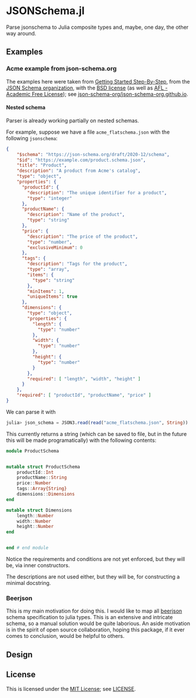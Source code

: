 # JSONSchema.jl

Parse jsonschema to Julia composite types and, maybe, one day, the other way around.

## Examples

### Acme example from json-schema.org

The examples here were taken from [Getting Started Step-By-Step](https://json-schema.org/learn/getting-started-step-by-step.html#properties), from the [JSON Schema organization](https://json-schema.org), with the [BSD license](https://en.wikipedia.org/wiki/BSD_licenses) (as well as [AFL - Academic Free License](https://opensource.org/licenses/AFL-3.0)); see [json-schema-org/json-schema-org.github.io](https://github.com/json-schema-org/json-schema-org.github.io).

#### Nested schema

Parser is already working partially on nested schemas.

For example, suppose we have a file `acme_flatschema.json` with the following  `jsonschema`:

```json
{
    "$schema": "https://json-schema.org/draft/2020-12/schema",
    "$id": "https://example.com/product.schema.json",
    "title": "Product",
    "description": "A product from Acme's catalog",
    "type": "object",
    "properties": {
      "productId": {
        "description": "The unique identifier for a product",
        "type": "integer"
      },
      "productName": {
        "description": "Name of the product",
        "type": "string"
      },
      "price": {
        "description": "The price of the product",
        "type": "number",
        "exclusiveMinimum": 0
      },
      "tags": {
        "description": "Tags for the product",
        "type": "array",
        "items": {
          "type": "string"
        },
        "minItems": 1,
        "uniqueItems": true
      },
      "dimensions": {
        "type": "object",
        "properties": {
          "length": {
            "type": "number"
          },
          "width": {
            "type": "number"
          },
          "height": {
            "type": "number"
          }
        },
        "required": [ "length", "width", "height" ]
      }
    },
    "required": [ "productId", "productName", "price" ]
}
```

We can parse it with

```julia
julia> json_schema = JSON3.read(read("acme_flatschema.json", String))
```

This currently returns a string (which can be saved to file, but in the future this will be made programatically) with the following contents:

```julia
module ProductSchema


mutable struct ProductSchema
    productId::Int
    productName::String
    price::Number
    tags::Array{String}
    dimensions::Dimensions
end

mutable struct Dimensions
    length::Number
    width::Number
    height::Number
end


end # end module
```

Notice the requirements and conditions are not yet enforced, but they will be, via inner constructors.

The descriptions are not used either, but they will be, for constructing a minimal docstring.

### Beerjson

This is my main motivation for doing this. I would like to map all [beerjson](https://github.com/beerjson/beerjson) schema specification to julia types. This is an extensive and intricate schema, so a manual solution would be quite laborious. An aside motivation is in the spirit of open source collaboration, hoping this package, if it ever comes to conclusion, would be helpful to others.

## Design

## License

This is licensed under the [MIT License](https://opensource.org/licenses/MIT); see [LICENSE](LICENSE).
